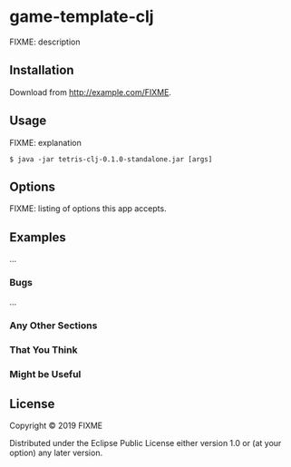 # game-template-clj

FIXME: description

## Installation

Download from http://example.com/FIXME.

## Usage

FIXME: explanation

    $ java -jar tetris-clj-0.1.0-standalone.jar [args]

## Options

FIXME: listing of options this app accepts.

## Examples

...

### Bugs

...

### Any Other Sections
### That You Think
### Might be Useful

## License

Copyright © 2019 FIXME

Distributed under the Eclipse Public License either version 1.0 or (at
your option) any later version.
